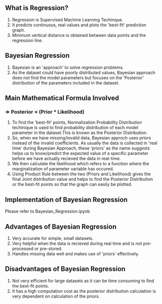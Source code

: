 ## What is Regression?
1) Regression is Supervised Machine Learning Techinque.<br>
2) It predicts continuous, real values and plots the 'best-fit' prediction graph.<br>
3) Minimum vertical distance is obtained between data points and the regression line.<br>
## Bayesian Regression
1) Bayesian is an 'approach' to solve regression problems.<br>
2) As the dataset could have poorly distributed values, Bayesian approach does not find the model parameters but focuses on the 'Posterior' distribution of the parameters included in the dataset.<br>
## Main Mathematical Formula Involved
### => Posterior ∝ (Prior * Likelihood)
1) To find the 'best-fit' points, Normalization Probability Distribution techinique is used to find probability distribution of each model parameter in the dataset.This is known as the Posterior Distribution.<br>
2) So, when we have missing/invalid data, Bayesian approch uses priors instead of the invalid coefficients.
As usually the data is collected in 'real time' during Bayesian Approach, these 'priors' as the name suggests helps us to know/predict the expected value of a specific parameter before we have actually recieved the data in real-time.<br>
3) We then calculate the likelihood which refers to a function where the marginalization of parameter variable has occured.<br>
4) Using Product Rule between the two (Priors and Likelihood) gives the final Joint distribution value and helps to find the Posterior Distribution or the best-fit points so that the graph can easily be plotted.
## Implementation of Bayesian Regression
Please refer to Bayesian_Regression.ipynb
## Advantages of Bayesian Regression
1) Very accurate for simple, small datasets.<br>
2) Very helpful when the data is recieved during real time and is not pre-processed or pre-stored.<br>
3) Handles missing data well and makes use of 'priors' effectively.
## Disadvantages of Bayesian Regression
1) Not very efficient for large datasets as it can be time consuming to find the best-fit points.<br>
2) It has a high computation cost as the posterior distribution calculation is very dependent on calculation of the priors.
